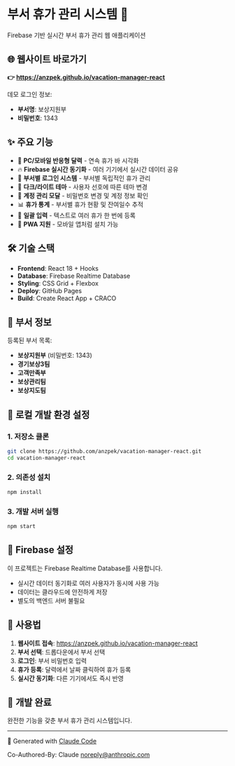 # 부서 휴가 관리 시스템 🏢

Firebase 기반 실시간 부서 휴가 관리 웹 애플리케이션

## 🌐 **웹사이트 바로가기**
**👉 https://anzpek.github.io/vacation-manager-react**

데모 로그인 정보:
- **부서명**: 보상지원부
- **비밀번호**: 1343

## ✨ 주요 기능
- 📅 **PC/모바일 반응형 달력** - 연속 휴가 바 시각화
- 🔥 **Firebase 실시간 동기화** - 여러 기기에서 실시간 데이터 공유  
- 👥 **부서별 로그인 시스템** - 부서별 독립적인 휴가 관리
- 🎨 **다크/라이트 테마** - 사용자 선호에 따른 테마 변경
- 👤 **계정 관리 모달** - 비밀번호 변경 및 계정 정보 확인
- 📊 **휴가 통계** - 부서별 휴가 현황 및 잔여일수 추적
- 📝 **일괄 입력** - 텍스트로 여러 휴가 한 번에 등록
- 📱 **PWA 지원** - 모바일 앱처럼 설치 가능

## 🛠 기술 스택
- **Frontend**: React 18 + Hooks
- **Database**: Firebase Realtime Database
- **Styling**: CSS Grid + Flexbox
- **Deploy**: GitHub Pages
- **Build**: Create React App + CRACO

## 🏢 부서 정보
등록된 부서 목록:
- **보상지원부** (비밀번호: 1343)
- **경기보상3팀**
- **고객만족부**  
- **보상관리팀**
- **보상지도팀**

## 🚀 로컬 개발 환경 설정

### 1. 저장소 클론
```bash
git clone https://github.com/anzpek/vacation-manager-react.git
cd vacation-manager-react
```

### 2. 의존성 설치
```bash
npm install
```

### 3. 개발 서버 실행
```bash
npm start
```

## 🔧 Firebase 설정
이 프로젝트는 Firebase Realtime Database를 사용합니다.
- 실시간 데이터 동기화로 여러 사용자가 동시에 사용 가능
- 데이터는 클라우드에 안전하게 저장
- 별도의 백엔드 서버 불필요

## 📱 사용법
1. **웹사이트 접속**: https://anzpek.github.io/vacation-manager-react
2. **부서 선택**: 드롭다운에서 부서 선택
3. **로그인**: 부서 비밀번호 입력
4. **휴가 등록**: 달력에서 날짜 클릭하여 휴가 등록
5. **실시간 동기화**: 다른 기기에서도 즉시 반영

## 🎉 개발 완료
완전한 기능을 갖춘 부서 휴가 관리 시스템입니다.

---
🤖 Generated with [Claude Code](https://claude.ai/code)

Co-Authored-By: Claude <noreply@anthropic.com>
